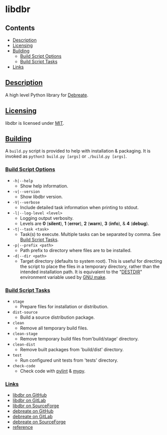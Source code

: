 
<a name="top">
<h1>libdbr</h1>
</a>


<a name="toc">
<h2>Contents</h2>
</a>

- [Description](#description)
- [Licensing](#license)
- [Building](#build)
    - [Build Script Options](#build-script-args)
    - [Build Script Tasks](#build-script-tasks)
- [Links](#links)


<a name="description">
<h2><a href="#toc">Description</a></h2>
</a>

A high level Python library for [Debreate][].


<a name="license">
<h2><a href="#toc">Licensing</a></h2>
</a>

libdbr is licensed under [MIT](LICENSE.txt).


<a name="build">
<h2><a href="#toc">Building</a></h2>
</a>

A `build.py` script is provided to help with installation & packaging. It is invoked as
`python3 build.py [args]` or `./build.py [args]`.


<a name="build-script-args">
<h3><a href="#toc">Build Script Options</a></h3>
</a>

- `-h|--help`
    - Show help information.
- `-v|--version`
    - Show libdbr version.
- `-V|--verbose`
    - Include detailed task information when printing to stdout.
- `-l|--log-level <level>`
    - Logging output verbosity.
    - Levels are __0__ (__silent__), __1__ (__error__), __2__ (__warn__), __3__ (__info__),
      & __4__ (__debug__).
- `-t|--task <task>`
    - Task(s) to execute. Multiple tasks can be separated by comma. See
      [Build Script Tasks](#build-script-tasks).
- `-p|--prefix <path>`
    - Path prefix to directory where files are to be installed.
- `-d|--dir <path>`
    - Target directory (defaults to system root). This is useful for directing the script to place
      the files in a temporary directory, rather than the intended installation path. It is
      equivalent to the "[DESTDIR][bs.gnu-destdir]" environment variable used by
      [GNU make][bs.gnu-make].


<a name="build-script-tasks">
<h3><a href="#toc">Build Script Tasks</a></h3>
</a>

- `stage`
    - Prepare files for installation or distribution.
- `dist-source`
    - Build a source distribution package.
- `clean`
    - Remove all temporary build files.
- `clean-stage`
    - Remove temporary build files from'build/stage' directory.
- `clean-dist`
    - Remove built packages from 'build/dist' directory.
- `test`
    - Run configured unit tests from 'tests' directory.
- `check-code`
    - Check code with [pylint][proj.pylint] & [mypy][].


<a name="links">
<h3><a href="#toc">Links</a></h3>
</a>

- [libdbr on GitHub][proj.libdbr]
- [libdbr on GitLab][proj.libdbr.gl]
- [libdbr on SourceForge][proj.libdbr.sf]
- [debreate on GitHub][proj.debreate]
- [debreate on GitLab][proj.debreate.gl]
- [debreate on SourceForge][proj.debreate.sf]
- [reference](https://debreate.github.io/libdbr/reference/)


<!-- project pages -->
[proj.debreate]: https://github.com/debreate/debreate
[proj.debreate.gl]: https://gitlab.com/debreate/debreate
[proj.debreate.sf]: https://sourceforge.net/projects/debreate
[proj.libdbr]: https://github.com/debreate/libdbr
[proj.libdbr.gl]: https://gitlab.com/debreate/libdbr
[proj.libdbr.sf]: https://sourceforge.net/p/debreate/libdbr
[proj.pylint]: https://github.com/pylint-dev/pylint

<!-- home pages -->
[Debreate]: https://debreate.github.io/
[mypy]: https://mypy-lang.org/

<!-- bs: Build System -->
[bs.gnu-destdir]: https://www.gnu.org/prep/standards/html_node/DESTDIR.html
[bs.gnu-make]: https://www.gnu.org/software/make/
